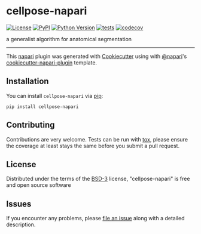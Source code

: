 # cellpose-napari

[![License](https://img.shields.io/pypi/l/cellpose-napari.svg?color=green)](https://github.com/carsen-stringer/cellpose-napari/raw/master/LICENSE)
[![PyPI](https://img.shields.io/pypi/v/cellpose-napari.svg?color=green)](https://pypi.org/project/cellpose-napari)
[![Python Version](https://img.shields.io/pypi/pyversions/cellpose-napari.svg?color=green)](https://python.org)
[![tests](https://github.com/carsen-stringer/cellpose-napari/workflows/tests/badge.svg)](https://github.com/carsen-stringer/cellpose-napari/actions)
[![codecov](https://codecov.io/gh/carsen-stringer/cellpose-napari/branch/master/graph/badge.svg)](https://codecov.io/gh/carsen-stringer/cellpose-napari)

a generalist algorithm for anatomical segmentation

----------------------------------

This [napari] plugin was generated with [Cookiecutter] using with [@napari]'s [cookiecutter-napari-plugin] template.

<!--
Don't miss the full getting started guide to set up your new package:
https://github.com/napari/cookiecutter-napari-plugin#getting-started

and review the napari docs for plugin developers:
https://napari.org/docs/plugins/index.html
-->

## Installation

You can install `cellpose-napari` via [pip]:

    pip install cellpose-napari

## Contributing

Contributions are very welcome. Tests can be run with [tox], please ensure
the coverage at least stays the same before you submit a pull request.

## License

Distributed under the terms of the [BSD-3] license,
"cellpose-napari" is free and open source software

## Issues

If you encounter any problems, please [file an issue] along with a detailed description.

[napari]: https://github.com/napari/napari
[Cookiecutter]: https://github.com/audreyr/cookiecutter
[@napari]: https://github.com/napari
[MIT]: http://opensource.org/licenses/MIT
[BSD-3]: http://opensource.org/licenses/BSD-3-Clause
[GNU GPL v3.0]: http://www.gnu.org/licenses/gpl-3.0.txt
[GNU LGPL v3.0]: http://www.gnu.org/licenses/lgpl-3.0.txt
[Apache Software License 2.0]: http://www.apache.org/licenses/LICENSE-2.0
[Mozilla Public License 2.0]: https://www.mozilla.org/media/MPL/2.0/index.txt
[cookiecutter-napari-plugin]: https://github.com/napari/cookiecutter-napari-plugin
[file an issue]: https://github.com/carsen-stringer/cellpose-napari/issues
[napari]: https://github.com/napari/napari
[tox]: https://tox.readthedocs.io/en/latest/
[pip]: https://pypi.org/project/pip/
[PyPI]: https://pypi.org/
